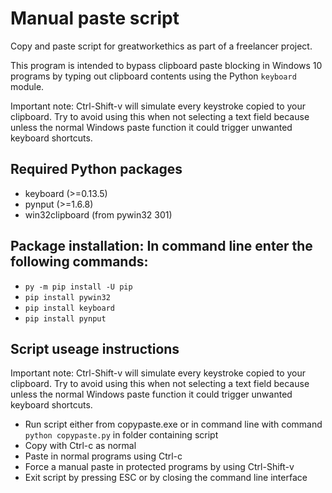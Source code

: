 # Manual paste script
Copy and paste script for greatworkethics as part of a freelancer project.

This program is intended to bypass clipboard paste blocking in Windows 10 programs by typing out clipboard contents using the Python ```keyboard``` module.

Important note: Ctrl-Shift-v will simulate every keystroke copied to your clipboard. Try to avoid using this when not selecting a text field because unless the normal Windows paste function it could trigger unwanted keyboard shortcuts.

## Required Python packages
* keyboard (>=0.13.5)
* pynput (>=1.6.8)
* win32clipboard (from pywin32 301)

## Package installation: In command line enter the following commands:
* ```py -m pip install -U pip```
* ```pip install pywin32```
* ```pip install keyboard```
* ```pip install pynput```

## Script useage instructions

Important note: Ctrl-Shift-v will simulate every keystroke copied to your clipboard. Try to avoid using this when not selecting a text field because unless the normal Windows paste function it could trigger unwanted keyboard shortcuts.

* Run script either from copypaste.exe or in command line with command ```python copypaste.py``` in folder containing script
* Copy with Ctrl-c as normal
* Paste in normal programs using Ctrl-c
* Force a manual paste in protected programs by using Ctrl-Shift-v
* Exit script by pressing ESC or by closing the command line interface
